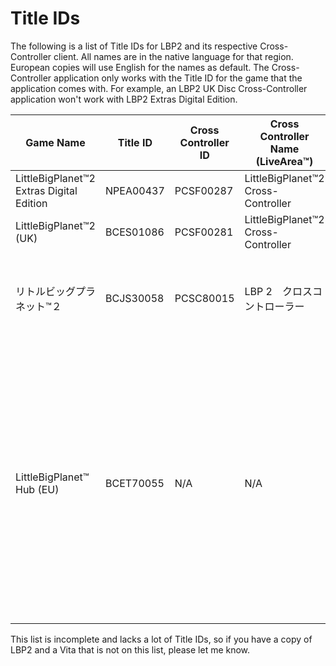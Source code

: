 # Title IDs

The following is a list of Title IDs for LBP2 and its respective Cross-Controller client. All names are in the native language for that region. European copies will use English for the names as default. The Cross-Controller application only works with the Title ID for the game that the application comes with. For example, an LBP2 UK Disc Cross-Controller application won't work with LBP2 Extras Digital Edition.

| Game Name | Title ID | Cross Controller ID | Cross Controller Name (LiveArea™) | Note |
|-----------|----------|---------------------|----------------------------------|------|
| LittleBigPlanet™2 Extras Digital Edition | NPEA00437 | PCSF00287 | LittleBigPlanet™2 Cross-Controller |
| LittleBigPlanet™2 (UK) | BCES01086 | PCSF00281 | LittleBigPlanet™2 Cross-Controller |
| リトルビッグプラネット™２ | BCJS30058 | PCSC80015 | LBP 2　クロスコントローラー | Despite being a Japanese copy, it can also be played in English |
| LittleBigPlanet™ Hub (EU) | BCET70055 | N/A | N/A | Leaked build, has Cross-Controller support but no Cross-Controller Application, Causes C0-14347-9 when trying to download the app onto the Vita due to the lack of a `CROSSDIR` in the game's files |

This list is incomplete and lacks a lot of Title IDs, so if you have a copy of LBP2 and a Vita that is not on this list, please let me know.
